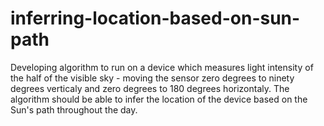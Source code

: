 # inferring-location-based-on-sun-path
Developing algorithm to run on a device which measures light intensity of the half of the visible sky - moving the sensor zero degrees to ninety degrees verticaly and zero degrees to 180 degrees horizontaly. The algorithm should be able to infer the location of the device based on the Sun's path throughout the day.
